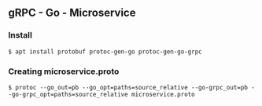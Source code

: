 ## gRPC - Go - Microservice

### Install

    $ apt install protobuf protoc-gen-go protoc-gen-go-grpc

### Creating microservice.proto

    $ protoc --go_out=pb --go_opt=paths=source_relative --go-grpc_out=pb --go-grpc_opt=paths=source_relative microservice.proto 
